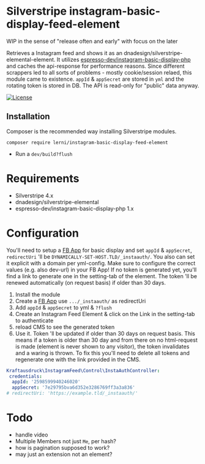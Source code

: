 # Silverstripe instagram-basic-display-feed-element
WIP in the sense of "release often and early" with focus on the later

Retrieves a Instagram feed and shows it as an dnadesign/silverstripe-elemental-element. It utilizes [espresso-dev/instagram-basic-display-php](https://github.com/espresso-dev/instagram-basic-display-php) and caches the api-response for performance reasons. Since different scrappers led to all sorts of problems - mostly cookie/session relaed, this module came to existence. `appId` & `appSecret` are stored in `yml` and the rotating token is stored in DB. The API is read-only for "public" data anyway.

[![License](https://img.shields.io/badge/License-BSD%203--Clause-blue.svg)](LICENSE.md)

## Installation
Composer is the recommended way installing Silverstripe modules.
```
composer require lerni/instagram-basic-display-feed-element
```
* Run a `dev/build?flush`

# Requirements
* Silverstripe 4.x
* dnadesign/silverstripe-elemental
* espresso-dev/instagram-basic-display-php 1.x

# Configuration
You'll need to setup a [FB App](https://developers.facebook.com/docs/instagram-basic-display-api/getting-started/) for basic display and set `appId` & `appSecret`, `redirectUri` 'll be `DYNAMICALLY-SET-HOST.TLD/_instaauth/`. You also can set it explicit with a domain per yml-config. Make sure to configure the correct values (e.g. also dev-url) in your FB App! If no token is generated yet, you'll find a link to generate one in the setting-tab of the element. The token 'll be renewed automatically (on request basis) if older than 30 days.

1. Install the module
2. Create a [FB App](https://developers.facebook.com/docs/instagram-basic-display-api/getting-started/) use `.../_instaauth/` as redirectUri
3. Add `appId` & `appSecret` to yml & `?flush`
4. Create an Instagram Feed Element & click on the Link in the setting-tab to authenticate
5. reload CMS to see the generated token
6. Use it. Token 'll be updated if older than 30 days on request basis. This means if a token is older than 30 day and from there on no html-request is made (element is never shown to any visitor), the token invalidates and a waring is thrown. To fix this you'll need to delete all tokens and regenerate one with the link provided in the CMS.


```yaml
Kraftausdruck\InstagramFeed\Control\InstaAuthController:
 credentials:
  appId: '2598599940246020'
  appSecret: '7e29795bva6d352e3286769ff3a3a836'
# redirectUri: 'https://example.tld/_instaauth/'
```

# Todo
* handle video
* Multiple Members not just `Me`, per hash?
* how is pagination supposed to work?
* may just an extension not an element?

